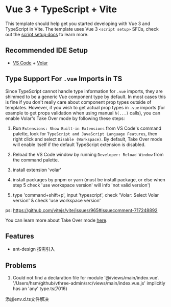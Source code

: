 # Vue 3 + TypeScript + Vite

This template should help get you started developing with Vue 3 and TypeScript in Vite. The template uses Vue 3 `<script setup>` SFCs, check out the [script setup docs](https://v3.vuejs.org/api/sfc-script-setup.html#sfc-script-setup) to learn more.

## Recommended IDE Setup

- [VS Code](https://code.visualstudio.com/) + [Volar](https://marketplace.visualstudio.com/items?itemName=Vue.volar)

## Type Support For `.vue` Imports in TS

Since TypeScript cannot handle type information for `.vue` imports, they are shimmed to be a generic Vue component type by default. In most cases this is fine if you don't really care about component prop types outside of templates. However, if you wish to get actual prop types in `.vue` imports (for example to get props validation when using manual `h(...)` calls), you can enable Volar's Take Over mode by following these steps:

1. Run `Extensions: Show Built-in Extensions` from VS Code's command palette, look for `TypeScript and JavaScript Language Features`, then right click and select `Disable (Workspace)`. By default, Take Over mode will enable itself if the default TypeScript extension is disabled.
2. Reload the VS Code window by running `Developer: Reload Window` from the command palette.

3. install extension 'volar'
4. install packages by pnpm or yarn (must be install package, or else when step 5 check 'use workspace version' will info 'not valid version')
5. type 'command+shift+p', input 'typescript', check 'Volar: Select Volar version' & check 'use workspace version'

ps: https://github.com/vitejs/vite/issues/965#issuecomment-717248892

You can learn more about Take Over mode [here](https://github.com/johnsoncodehk/volar/discussions/471).


## Features

- ant-design 按需引入




## Problems
1. Could not find a declaration file for module '@/views/main/index.vue'. '/Users/hsm/github/vthree-admin/src/views/main/index.vue.js' implicitly has an 'any' type.ts(7016)
  
  添加env.d.ts文件解决
